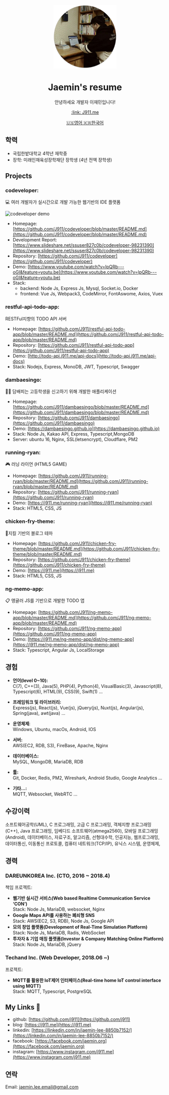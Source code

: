 <p align="center">
  <img width="200" src="./resource/image/profile.png">
  <h1 align="center">Jaemin's resume</h1>
  <p align="center">안녕하세요 개발자 이재민입니다!</p>
  <p align="center"><a href="https://j911.me" target="_blank">:link: J911.me</a></p>
  <p align="center"><a href="https://github.com/J911/resume/blob/master/en.md" target="_blank">🇺🇸영어 </a><a href="https://github.com/J911/resume/blob/master/ko.md" target="_blank">🇰🇷한국어</a></p>
</p>

## 학력
- 국립한밭대학교 4학년 재학중
- 장학: 미래인재육성장학재단 장학생 (4년 전액 장학생)

## Projects
### codeveloper:
💻 여러 개발자가 실시간으로 개발 가능한 웹기반의 IDE 플랫폼

![codeveloper demo](/resource/image/codeveloper.gif)
- Homepage: [https://github.com/J911/codeveloper/blob/master/README.md](https://github.com/J911/codeveloper/blob/master/README.md)
- Development Report: [https://www.slideshare.net/ssuser827c0b/codeveloper-98231390](https://www.slideshare.net/ssuser827c0b/codeveloper-98231390)
- Repository: [https://github.com/J911/codeveloper](https://github.com/J911/codeveloper)
- Demo: [https://www.youtube.com/watch?v=lpQRb---oGI&feature=youtu.be](https://www.youtube.com/watch?v=lpQRb---oGI&feature=youtu.be)
- Stack: 
  - backend: Node Js, Express Js, Mysql, Socket.io, Docker
  - frontend: Vue Js, Webpack3, CodeMirror, FontAswome, Axios, Vuex

### restful-api-todo-app: 
RESTFul지향의 TODO API 서버
- Homepage: [https://github.com/J911/restful-api-todo-app/blob/master/README.md](https://github.com/J911/restful-api-todo-app/blob/master/README.md)
- Repository: [https://github.com/J911/restful-api-todo-app](https://github.com/J911/restful-api-todo-app)
- Demo: [http://todo-api.j911.me/api-docs](http://todo-api.j911.me/api-docs)
- Stack: Nodejs, Express, MonoDB, JWT, Typescript, Swagger

### dambaesingo:
🚬🚫 담배피는 고등학생을 신고하기 위해 개발한 애플리케이션

- Homepage: [https://github.com/J911/dambaesingo/blob/master/README.md](https://github.com/J911/dambaesingo/blob/master/README.md)
- Repository: [https://github.com/J911/dambaesingo](https://github.com/J911/dambaesingo)
- Demo: [https://dambaesingo.github.io](https://dambaesingo.github.io)
- Stack: Node Js, Kakao API, Express, Typescript,MongoDB
- Server: ubuntu 16, Nginx, SSL(letsencrypt), Cloudflare, PM2

### running-ryan:
🎮 러닝 라이언 (HTML5 GAME)

- Homepage: [https://github.com/J911/running-ryan/blob/master/README.md](https://github.com/J911/running-ryan/blob/master/README.md)
- Repository: [https://github.com/J911/running-ryan](https://github.com/J911/running-ryan)
- Demo: [https://j911.me/running-ryan](https://j911.me/running-ryan)
- Stack: HTML5, CSS, JS

### chicken-fry-theme:
🍗지킬 기반의 블로그 테마

- Homepage: [https://github.com/J911/chicken-fry-theme/blob/master/README.md](https://github.com/J911/chicken-fry-theme/blob/master/README.md)
- Repository: [https://github.com/J911/chicken-fry-theme](https://github.com/J911/chicken-fry-theme)
- Demo: [https://j911.me](https://j911.me)
- Stack: HTML5, CSS, JS

### ng-memo-app: 
📋 앵귤러 JS를 기반으로 개발한 TODO 앱

- Homepage: [https://github.com/J911/ng-memo-app/blob/master/README.md](https://github.com/J911/ng-memo-app/blob/master/README.md)
- Repository: [https://github.com/J911/ng-memo-app](https://github.com/J911/ng-memo-app)
- Demo: [https://j911.me/ng-memo-app/dist/ng-memo-app](https://j911.me/ng-memo-app/dist/ng-memo-app)
- Stack: Typescript, Angular Js, LocalStorage

## 경험
- **언어(level 0~10):**   
C(7), C++(3), Java(5), PHP(4), Python(4), VisualBasic(3), Javascript(8), Typescript(6), HTML(9), CSS(9), Swift(1) ...

- **프레임워크 및 라이브러리:**   
Express(js), React(js), Vue(js), jQuery(js), Nuxt(js), Angular(js), Spring(java), awt(java) ...

- **운영체제**:   
Windows, Ubuntu, macOs, Android, IOS

- **서버:**   
AWS(EC2, RDB, S3), FireBase, Apache, Nginx

- **데이터베이스:**    
MySQL, MongoDB, MariaDB, RDB

- **툴:**   
Git, Docker, Redis, PM2, Wireshark, Android Studio, Google Analytics ...

- **기타...:**   
MQTT, Websocket, WebRTC ...

## 수강이력
소프트웨어공학(UML), 
C 프로그래밍, 
고급 C 프로그래밍, 
객체지향 프로그래밍(C++), 
Java 프로그래밍, 
임베디드 소프트웨어(atmega2560), 
모바일 프로그래밍(Android), 
데이터베이스,
자료구조, 
알고리즘, 
선형대수학,
인공지능,
웹프로그래밍,
데이터통신,
이동통신 프로토콜,
컴퓨터 네트워크(TCP/IP),
유닉스 시스템,
운영체제,

## 경력
### DAREUNKOREA Inc. (CTO, 2016 ~ 2018.4)
책임 프로젝트:
- **웹기반 실시간 서비스(Web based Realtime Communication Service ‘CON’)**   
Stack: Node Js, MariaDB, websocket, Nginx
- **Google Maps API를 사용하는 폐쇠형 SNS**   
Stack: AWS(EC2, S3, RDB), Node Js, Google API
- **모의 창업 플랫폼(Development of Real-Time Simulation Platform)**    
Stack: Node Js, MariaDB, Radis, WebSocket
- **투자자 & 기업 매칭 플랫폼(Investor & Company Matching Online Platform)**    
Stack: Node Js, MariaDB, jQuery

### Techand Inc. (Web Developer, 2018.06 ~)
프로젝트:
- **MQTT를 활용한 IoT제어 인터페이스(Real-time home IoT control interface using MQTT)**   
Stack: MQTT, Typescript, PostgreSQL

## My Links 🔗

- github: [https://github.com/j911](https://github.com/j911)
- blog: [https://j911.me](https://j911.me)
- linkedin: [https://linkedin.com/in/jaemin-lee-8850b7152/](https://linkedin.com/in/jaemin-lee-8850b7152/)
- facebook: [https://facebook.com/jaemin.org](https://facebook.com/jaemin.org)
- instagram: [https://www.instagram.com/j911.me](https://www.instagram.com/j911.me)

## 연락
Email: jaemin.lee.email@gmail.com
